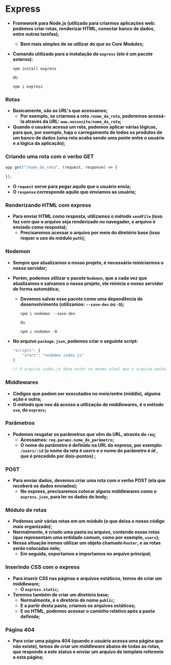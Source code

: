 # Express

- **Framework para Node.js (utilizado para criarmos aplicações web: podemos criar rotas, renderizar HTML, conectar banco de dados, entre outras tarefas);**

  - **Bem mais simples de se utilizar do que os Core Modules;**

- **Comando utilizado para a instalação do `express` (ele é um pacote externo):**

  ```shell
  npm install express
  
  OU
  
  npm i express
  ```



### Rotas

- **Basicamente, são as URL's que acessamos;**
  - **Por exemplo, se criarmos a rota `/nome_da_rota`, poderemos acessá-la através da URL: `www.nossosite/nome_da_rota`;**
- **Quando o usuário acessa um rota, podemos aplicar várias lógicas, para que, por exemplo, haja o carregamento de todos os produtos de um banco de dados (uma rota acaba sendo uma ponte entre o usuário e a lógica da aplicação);**



### Criando uma rota com o verbo GET

```javascript
app.get("/nome_da_rota", (request, response) => {
   ... 
});
```

- **O `request` serve para pegar aquilo que o usuário envia;**
- **O `response` corresponde aquilo que enviamos ao usuário;**



### Renderizando HTML com express

- **Para enviar HTML como resposta, utilizamos o método `sendFile` (isso faz com que o arquivo seja renderizado no navegador, o arquivo é enviado como resposta);**
  - **Precisaremos acessar o arquivo por meio do diretório base (isso requer o uso do módulo `path`);**



### Nodemon

- **Sempre que atualizamos o nosso projeto, é necessário reiniciarmos o nosso servidor;**

- **Porém, podemos utilizar o pacote `Nodemon`, que a cada vez que atualizamos e salvamos o nosso projeto, ele reinicia o nosso servidor de forma automática;**

  - **Devemos salvar esse pacote como uma dependência de desenvolvimento (utilizamos: `--save-dev` ou `-D`);**

    ```shell
    npm i nodemon --save-dev 
    
    Ou
    
    npm i nodemon -D
    ```

- **No arquivo `package.json`, podemos criar o seguinte script:**

  ```javascript
  "scripts": {
      "start": "nodemon index.js"
  }
  
  // O arquivo index.js deve estar no mesmo nível que o arquivo package.json
  ```



### Middlewares

- **Códigos que podem ser executados no meio/entre (middle), alguma ação e outra;**
- **O método que nos dá acesso a utilização de middlewares, é o método `use`, do `express`;**



### Parâmetros

- **Podemos resgatar os parâmetros que vêm da URL, através do `req`;**
  - **Acessamos: `req.params.nome_do_parâmetro`;**
  - **O nome do parâmetro é definido  na URL do express, por exemplo: `/users/:id` (o nome da rota é _users_ e o nome do parâmetro é _id_ , que é precedido por dois-pontos) ;**



### POST

- **Para enviar dados, devemos criar uma rota com o verbo POST (ela que receberá os dados enviados);**
  - **No express, precisaremos colocar alguns middlewares como o `express.json`, para ler os dados do body;**



### Módulo de rotas

- **Podemos unir  várias rotas em um módulo (o que deixa o nosso código mais organizado);**
- **Normalmente, é criado uma pasta ou arquivo, contendo essas rotas (que representam uma entidade comum, como por exemplo, `users`);**
- **Nessa situação iremos utilizar um objeto chamado `Router`, e as rotas serão colocadas nele;**
  - **Em seguida, exportamos e importamos no arquivo principal;**



### Inserindo CSS com o express

- **Para inserir CSS nas páginas e arquivos estáticos, temos de criar um middleware;**
  - **O `express.static`;**
- **Teremos também de criar um diretório base;**
  - **Normalmente, é o diretório de nome `public`;**
  - **E a partir desta pasta, criamos os arquivos estáticos;**
  - **E no HTML, podemos acessar o caminho relativo após a pasta definida;**



### Página 404

- **Para criar uma página 404 (quando o usuário acessa uma página que não existe), temos de criar um middleware abaixo de todas as rotas, que responde a este status e enviar um arquivo de template referente a esta página;**



